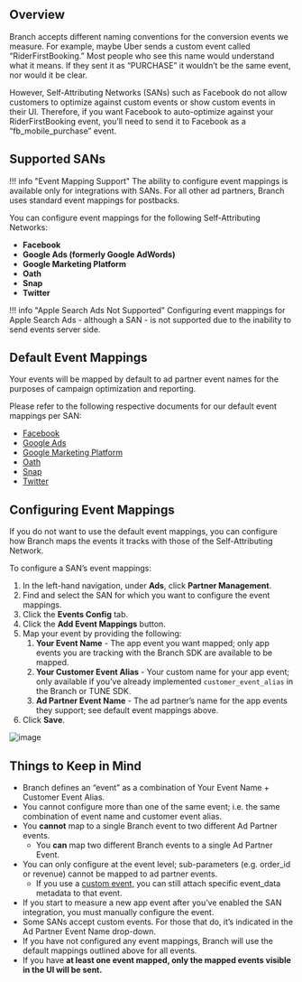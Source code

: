 ## Overview

Branch accepts different naming conventions for the conversion events we measure. For example, maybe Uber sends a custom event called “RiderFirstBooking.” Most people who see this name would understand what it means. If they sent it as “PURCHASE” it wouldn’t be the same event, nor would it be clear.

However, Self-Attributing Networks (SANs) such as Facebook do not allow customers to optimize against custom events or show custom events in their UI. Therefore, if you want Facebook to auto-optimize against your RiderFirstBooking event, you’ll need to send it to Facebook as a “fb_mobile_purchase” event.

## Supported SANs

!!! info "Event Mapping Support"
	The ability to configure event mappings is available only for integrations with SANs.  For all other ad partners, Branch uses standard event mappings for postbacks.

You can configure event mappings for the following Self-Attributing Networks:

*   **Facebook**
*   **Google Ads (formerly Google AdWords)**
*   **Google Marketing Platform**
*   **Oath**
*   **Snap**
*   **Twitter**

!!! info "Apple Search Ads Not Supported"
	Configuring event mappings for Apple Search Ads - although a SAN - is not supported due to the inability to send events server side.

## Default Event Mappings

Your events will be mapped by default to ad partner event names for the purposes of campaign optimization and reporting.

Please refer to the following respective documents for our default event mappings per SAN:

*   [Facebook](https://docs.branch.io/deep-linked-ads/facebook-ads-overview/#event-names)
*   [Google Ads](https://docs.branch.io/deep-linked-ads/google-ads-overview/#forwarding-events-to-google-ads)
*   [Google Marketing Platform](https://docs.branch.io/deep-linked-ads/google-marketing-platform-app-conversion-tracking/#forwarding-events-to-google-marketing-platform)
*   [Oath](https://docs.branch.io/deep-linked-ads/oath-mobile-tracking/#event-names)
*   [Snap](https://docs.branch.io/deep-linked-ads/snap-mobile-tracking/#event-names)
*   [Twitter](https://docs.branch.io/deep-linked-ads/twitter-ads-app-install/#forwarding-events-to-twitter-ads)

## Configuring Event Mappings

If you do not want to use the default event mappings, you can configure how Branch maps the events it tracks with those of the Self-Attributing Network.

To configure a SAN’s event mappings:

1. In the left-hand navigation, under **Ads**, click **Partner Management**.
2. Find and select the SAN for which you want to configure the event mappings.
3. Click the **Events Config** tab.
4. Click the **Add Event Mappings** button.
5.  Map your event by providing the following:
    1. **Your Event Name** - The app event you want mapped; only app events you are tracking with the Branch SDK are available to be mapped.
    2. **Your Customer Event Alias** - Your custom name for your app event; only available if you’ve already implemented `customer_event_alias` in the Branch or TUNE SDK.
    3. **Ad Partner Event Name** - The ad partner’s name for the app events they support; see default event mappings above.
6. Click **Save**.

![image](/_assets/img/pages/partner-management/event-mappings.gif)

## Things to Keep in Mind

*   Branch defines an “event” as a combination of Your Event Name + Customer Event Alias.
*   You cannot configure more than one of the same event; i.e. the same combination of event name and customer event alias.
*   You **cannot** map to a single Branch event to two different Ad Partner events.
    *   You **can** map two different Branch events to a single Ad Partner Event.
*   You can only configure at the event level; sub-parameters (e.g. order_id or revenue) cannot be mapped to ad partner events.
    *   If you use a [custom event,](https://docs.branch.io/apps/v2event/) you can still attach specific event_data metadata to that event.
*   If you start to measure a new app event after you’ve enabled the SAN integration, you must manually configure the event.
*   Some SANs accept custom events.  For those that do, it’s indicated in the Ad Partner Event Name drop-down.
*   If you have not configured any event mappings, Branch will use the default mappings outlined above for all events.
*   If you have **at least one event mapped, only the mapped events visible in the UI will be sent.**
